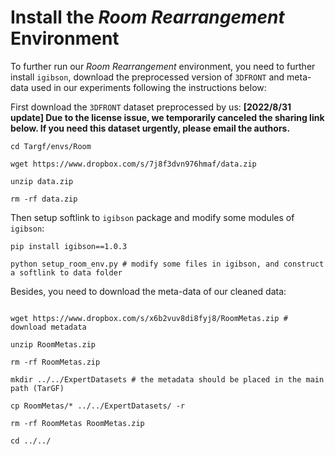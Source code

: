 # Install the *Room Rearrangement* Environment


To further run our *Room Rearrangement* environment, you need to further install `igibson`, download the preprocessed version of `3DFRONT` and meta-data used in our experiments following the instructions below:

First download the `3DFRONT` dataset preprocessed by us:
**[2022/8/31 update] Due to the license issue, we temporarily canceled the sharing link below. If you need this dataset urgently, please email the authors.**

```
cd Targf/envs/Room

wget https://www.dropbox.com/s/7j8f3dvn976hmaf/data.zip

unzip data.zip

rm -rf data.zip
```

Then setup softlink to `igibson` package and modify some modules of `igibson`:

```
pip install igibson==1.0.3

python setup_room_env.py # modify some files in igibson, and construct a softlink to data folder

```
Besides, you need to download the meta-data of our cleaned data:

```

wget https://www.dropbox.com/s/x6b2vuv8di8fyj8/RoomMetas.zip # download metadata

unzip RoomMetas.zip

rm -rf RoomMetas.zip

mkdir ../../ExpertDatasets # the metadata should be placed in the main path (TarGF)

cp RoomMetas/* ../../ExpertDatasets/ -r 

rm -rf RoomMetas RoomMetas.zip

cd ../../
```









